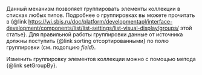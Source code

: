 Данный механизм позволяет группировать элементы коллекции в списках любых типов. Подробнее о группировках вы
можете прочитать в {@link https://wi.sbis.ru/doc/platform/developmentapl/interface-development/components/list/list-settings/list-visual-display/groups/ этой статье}.
Для правильной работы группировки данные от источника должны поступить {@link sorting отсортированными} по полю группировки (см. подопцию *field*}.

Изменить группировку элементов коллекции можно с помощью метода {@link setGroupBy}.
